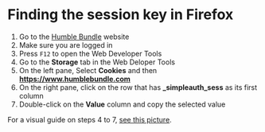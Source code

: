 # Finding the session key in Firefox

1. Go to the [Humble Bundle][hb] website
2. Make sure you are logged in
3. Press `F12` to open the Web Developer Tools
4. Go to the **Storage** tab in the Web Deloper Tools
5. On the left pane, Select **Cookies** and then **https://www.humblebundle.com**
6. On the right pane, click on the row that has **_simpleauth_sess** as its first column
7. Double-click on the **Value** column and copy the selected value

For a visual guide on steps 4 to 7, [see this picture](firefox.jpg).

[hb]: https://www.humblebundle.com
